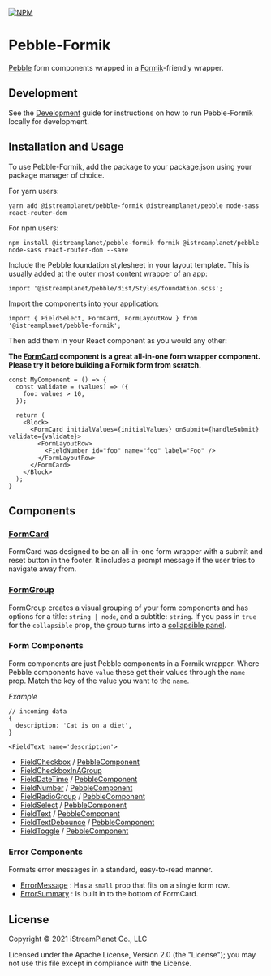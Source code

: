 [![NPM](https://img.shields.io/npm/v/pebble-formik.svg)](https://www.npmjs.com/package/@istreamplanet/pebble-formik)

# Pebble-Formik

[Pebble](https://pebble.istreamplanet.net/) form components wrapped in a [Formik](https://formik.org/docs/overview)-friendly wrapper.

## Development

See the [Development](https://github.com/istreamlabs/pebble-formik/blob/main/DEVELOPMENT.md) guide for instructions on how to run Pebble-Formik locally for development.

## Installation and Usage

To use Pebble-Formik, add the package to your package.json using your package manager of choice.

For yarn users:

```shell
yarn add @istreamplanet/pebble-formik @istreamplanet/pebble node-sass react-router-dom
```

For npm users:

```shell
npm install @istreamplanet/pebble-formik formik @istreamplanet/pebble node-sass react-router-dom --save
```

Include the Pebble foundation stylesheet in your layout template. This is usually added at the outer most content wrapper of an app:

```shell
import '@istreamplanet/pebble/dist/Styles/foundation.scss';
```

Import the components into your application:

```shell
import { FieldSelect, FormCard, FormLayoutRow } from '@istreamplanet/pebble-formik';
```

Then add them in your React component as you would any other:

**The [FormCard](https://github.com/istreamlabs/pebble-formik/blob/main/src/FormCard.tsx) component is a great all-in-one form wrapper component. Please try it before building a Formik form from scratch.**

```shell
const MyComponent = () => {
  const validate = (values) => ({
    foo: values > 10,
  });

  return (
    <Block>
      <FormCard initialValues={initialValues} onSubmit={handleSubmit} validate={validate}>
        <FormLayoutRow>
          <FieldNumber id="foo" name="foo" label="Foo" />
        </FormLayoutRow>
      </FormCard>
    </Block>
  );
}
```

## Components

### [FormCard](https://github.com/istreamlabs/pebble-formik/blob/main/src/FormCard.tsx)

FormCard was designed to be an all-in-one form wrapper with a submit and reset button in the footer. It includes a prompt message if the user tries to navigate away from.

### [FormGroup](https://github.com/istreamlabs/pebble-formik/blob/main/src/FormGroup.tsx)

FormGroup creates a visual grouping of your form components and has options for a title: `string | node`, and a subtitle: `string`. If you pass in `true` for the `collapsible` prop, the group turns into a [collapsible panel](https://pebble.istreamplanet.net/#/Components/CollapsiblePanel).

### Form Components

Form components are just Pebble components in a Formik wrapper. Where Pebble components have `value` these get their values through the `name` prop. Match the key of the value you want to the `name`.

*Example*
```shell
// incoming data
{
  description: 'Cat is on a diet',
}

<FieldText name='description'>
```

* [FieldCheckbox](https://github.com/istreamlabs/pebble-formik/blob/main/src/FieldCheckbox.tsx) / [PebbleComponent](https://pebble.istreamplanet.net/#/Components/FieldCheckbox)
* [FieldCheckboxInAGroup](https://github.com/istreamlabs/pebble-formik/blob/main/src/FieldCheckboxInAGroup.tsx)
* [FieldDateTime](https://github.com/istreamlabs/pebble-formik/blob/main/src/FieldDateTime.tsx) / [PebbleComponent](https://pebble.istreamplanet.net/#/Components/FieldDateTime)
* [FieldNumber](https://github.com/istreamlabs/pebble-formik/blob/main/src/FieldNumber.tsx) / [PebbleComponent](https://pebble.istreamplanet.net/#/Components/FieldNumber)
* [FieldRadioGroup](https://github.com/istreamlabs/pebble-formik/blob/main/src/FieldRadioGroup.tsx) / [PebbleComponent](https://pebble.istreamplanet.net/#/Components/FieldRadioGroup)
* [FieldSelect](https://github.com/istreamlabs/pebble-formik/blob/main/src/FieldSelect.tsx) / [PebbleComponent](https://pebble.istreamplanet.net/#/Components/FieldSelect)
* [FieldText](https://github.com/istreamlabs/pebble-formik/blob/main/src/FieldText.tsx) / [PebbleComponent](https://pebble.istreamplanet.net/#/Components/FieldText)
* [FieldTextDebounce](https://github.com/istreamlabs/pebble-formik/blob/main/src/FieldTextDebounce.tsx) / [PebbleComponent](https://pebble.istreamplanet.net/#/Components/FieldTextDebounce)
* [FieldToggle](https://github.com/istreamlabs/pebble-formik/blob/main/src/FieldToggle.tsx) / [PebbleComponent](https://pebble.istreamplanet.net/#/Components/FieldToggle)

### Error Components

Formats error messages in a standard, easy-to-read manner.

* [ErrorMessage](https://github.com/istreamlabs/pebble-formik/blob/main/src/ErrorMessage.tsx) : Has a `small` prop that fits on a single form row.
* [ErrorSummary](https://github.com/istreamlabs/pebble-formik/blob/main/src/ErrorSummary.tsx) : Is built in to the bottom of FormCard.

## License

Copyright &copy; 2021 iStreamPlanet Co., LLC

Licensed under the Apache License, Version 2.0 (the "License"); you may not use this file except in compliance with the License.

